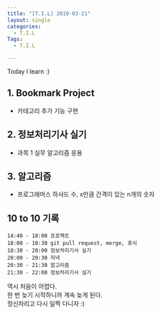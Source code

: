```yaml
---
title: "[T.I.L] 2019-03-21"
layout: single
categories:
  - T.I.L
Tags:
  - T.I.L

---
```

Today I learn :)  

   
## 1. Bookmark Project     
* 카테고리 추가 기능 구현    

## 2. 정보처리기사 실기  
* 과목 1 실무 알고리즘 응용  

## 3. 알고리즘  
* 프로그래머스 하샤드 수, x만큼 간격이 있는 n개의 숫자  

  
## 10 to 10 기록
```
14:40 - 18:00 프로젝트  
18:00 - 18:30 git pull request, merge, 휴식  
18:30 - 20:00 정보처리기사 실기  
20:00 - 20:30 저녁  
20:30 - 21:30 알고리즘  
21:30 - 22:00 정보처리기사 실기
```
역시 처음이 어렵다.  
한 번 늦기 시작하니까 계속 늦게 된다.  
정신차리고 다시 일찍 다니자 :)  



